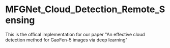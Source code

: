 # MFGNet_Cloud_Detection_Remote_Sensing
This is the offical implementation for our paper "An effective cloud detection method for GaoFen-5 images via deep learning"
